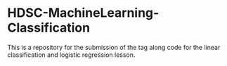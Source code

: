 # HDSC-MachineLearning-Classification
This is a repository for the submission of the tag along code for the linear classification and logistic regression lesson.
